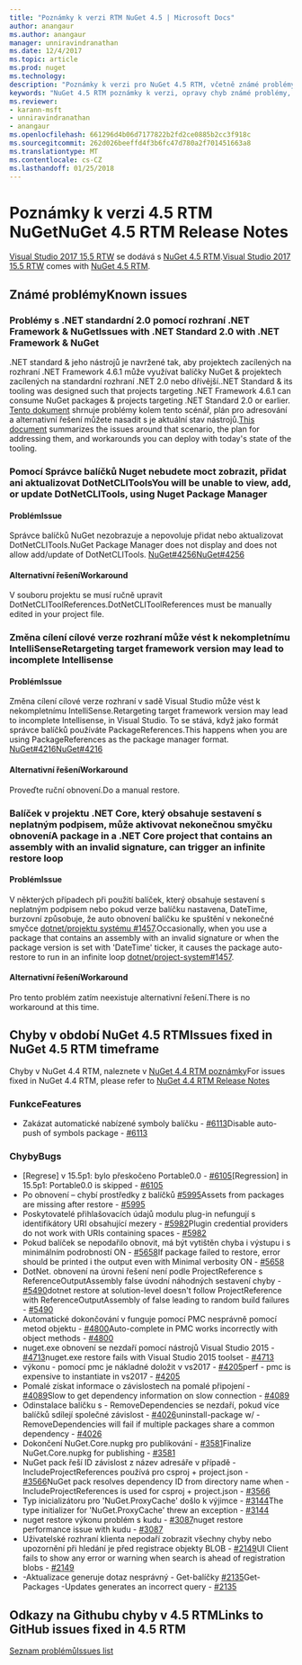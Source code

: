 ```yaml
---
title: "Poznámky k verzi RTM NuGet 4.5 | Microsoft Docs"
author: anangaur
ms.author: anangaur
manager: unniravindranathan
ms.date: 12/4/2017
ms.topic: article
ms.prod: nuget
ms.technology: 
description: "Poznámky k verzi pro NuGet 4.5 RTM, včetně známé problémy, opravy chyb, přidaných funkcí a chcete."
keywords: "NuGet 4.5 RTM poznámky k verzi, opravy chyb známé problémy, přidat funkce, chcete"
ms.reviewer:
- karann-msft
- unniravindranathan
- anangaur
ms.openlocfilehash: 661296d4b06d7177822b2fd2ce0885b2cc3f918c
ms.sourcegitcommit: 262d026beeffd4f3b6fc47d780a2f701451663a8
ms.translationtype: MT
ms.contentlocale: cs-CZ
ms.lasthandoff: 01/25/2018
---
```

# <a name="nuget-45-rtm-release-notes"></a><span data-ttu-id="6c5da-104">Poznámky k verzi 4.5 RTM NuGet</span><span class="sxs-lookup"><span data-stu-id="6c5da-104">NuGet 4.5 RTM Release Notes</span></span>

<span data-ttu-id="6c5da-105">[Visual Studio 2017 15,5 RTW](https://www.visualstudio.com/news/releasenotes/vs2017-relnotes) se dodává s [NuGet 4.5 RTM](https://dist.nuget.org/win-x86-commandline/v4.5.0/nuget.exe).</span><span class="sxs-lookup"><span data-stu-id="6c5da-105">[Visual Studio 2017 15.5 RTW](https://www.visualstudio.com/news/releasenotes/vs2017-relnotes) comes with [NuGet 4.5 RTM](https://dist.nuget.org/win-x86-commandline/v4.5.0/nuget.exe).</span></span>

## <a name="known-issues"></a><span data-ttu-id="6c5da-106">Známé problémy</span><span class="sxs-lookup"><span data-stu-id="6c5da-106">Known issues</span></span>

### <a name="issues-with-net-standard-20-with-net-framework--nuget"></a><span data-ttu-id="6c5da-107">Problémy s .NET standardní 2.0 pomocí rozhraní .NET Framework & NuGet</span><span class="sxs-lookup"><span data-stu-id="6c5da-107">Issues with .NET Standard 2.0 with .NET Framework & NuGet</span></span> 

<span data-ttu-id="6c5da-108">.NET standard & jeho nástrojů je navržené tak, aby projektech zacílených na rozhraní .NET Framework 4.6.1 může využívat balíčky NuGet & projektech zacílených na standardní rozhraní .NET 2.0 nebo dřívější.</span><span class="sxs-lookup"><span data-stu-id="6c5da-108">.NET Standard & its tooling was designed such that projects targeting .NET Framework 4.6.1 can consume NuGet packages & projects targeting .NET Standard 2.0 or earlier.</span></span> <span data-ttu-id="6c5da-109">[Tento dokument](https://github.com/dotnet/standard/issues/481) shrnuje problémy kolem tento scénář, plán pro adresování a alternativní řešení můžete nasadit s je aktuální stav nástrojů.</span><span class="sxs-lookup"><span data-stu-id="6c5da-109">[This document](https://github.com/dotnet/standard/issues/481) summarizes the issues around that scenario, the plan for addressing them, and workarounds you can deploy with today's state of the tooling.</span></span>

### <a name="you-will-be-unable-to-view-add-or-update-dotnetclitools-using-nuget-package-manager"></a><span data-ttu-id="6c5da-110">Pomocí Správce balíčků Nuget nebudete moct zobrazit, přidat ani aktualizovat DotNetCLITools</span><span class="sxs-lookup"><span data-stu-id="6c5da-110">You will be unable to view, add, or update DotNetCLITools, using Nuget Package Manager</span></span>

#### <a name="issue"></a><span data-ttu-id="6c5da-111">Problém</span><span class="sxs-lookup"><span data-stu-id="6c5da-111">Issue</span></span>

<span data-ttu-id="6c5da-112">Správce balíčků NuGet nezobrazuje a nepovoluje přidat nebo aktualizovat DotNetCLITools.</span><span class="sxs-lookup"><span data-stu-id="6c5da-112">NuGet Package Manager does not display and does not allow add/update of DotNetCLITools.</span></span> [<span data-ttu-id="6c5da-113">NuGet#4256</span><span class="sxs-lookup"><span data-stu-id="6c5da-113">NuGet#4256</span></span>](https://github.com/NuGet/Home/issues/4256)

#### <a name="workaround"></a><span data-ttu-id="6c5da-114">Alternativní řešení</span><span class="sxs-lookup"><span data-stu-id="6c5da-114">Workaround</span></span>

<span data-ttu-id="6c5da-115">V souboru projektu se musí ručně upravit DotNetCLIToolReferences.</span><span class="sxs-lookup"><span data-stu-id="6c5da-115">DotNetCLIToolReferences must be manually edited in your project file.</span></span>

### <a name="retargeting-target-framework-version-may-lead-to-incomplete-intellisense"></a><span data-ttu-id="6c5da-116">Změna cílení cílové verze rozhraní může vést k nekompletnímu IntelliSense</span><span class="sxs-lookup"><span data-stu-id="6c5da-116">Retargeting target framework version may lead to incomplete Intellisense</span></span>

#### <a name="issue"></a><span data-ttu-id="6c5da-117">Problém</span><span class="sxs-lookup"><span data-stu-id="6c5da-117">Issue</span></span>

<span data-ttu-id="6c5da-118">Změna cílení cílové verze rozhraní v sadě Visual Studio může vést k nekompletnímu IntelliSense.</span><span class="sxs-lookup"><span data-stu-id="6c5da-118">Retargeting target framework version may lead to incomplete Intellisense, in Visual Studio.</span></span> <span data-ttu-id="6c5da-119">To se stává, když jako formát správce balíčků používáte PackageReferences.</span><span class="sxs-lookup"><span data-stu-id="6c5da-119">This happens when you are using PackageReferences as the package manager format.</span></span> [<span data-ttu-id="6c5da-120">NuGet#4216</span><span class="sxs-lookup"><span data-stu-id="6c5da-120">NuGet#4216</span></span>](https://github.com/NuGet/Home/issues/4216)

#### <a name="workaround"></a><span data-ttu-id="6c5da-121">Alternativní řešení</span><span class="sxs-lookup"><span data-stu-id="6c5da-121">Workaround</span></span>

<span data-ttu-id="6c5da-122">Proveďte ruční obnovení.</span><span class="sxs-lookup"><span data-stu-id="6c5da-122">Do a manual restore.</span></span>

### <a name="a-package-in-a-net-core-project-that-contains-an-assembly-with-an-invalid-signature-can-trigger-an-infinite-restore-loop"></a><span data-ttu-id="6c5da-123">Balíček v projektu .NET Core, který obsahuje sestavení s neplatným podpisem, může aktivovat nekonečnou smyčku obnovení</span><span class="sxs-lookup"><span data-stu-id="6c5da-123">A package in a .NET Core project that contains an assembly with an invalid signature, can trigger an infinite restore loop</span></span>

#### <a name="issue"></a><span data-ttu-id="6c5da-124">Problém</span><span class="sxs-lookup"><span data-stu-id="6c5da-124">Issue</span></span>

<span data-ttu-id="6c5da-125">V některých případech při použití balíček, který obsahuje sestavení s neplatným podpisem nebo pokud verze balíčku nastavena, DateTime, burzovní způsobuje, že auto obnovení balíčku ke spuštění v nekonečné smyčce [dotnet/projektu systému #1457](https://github.com/dotnet/project-system/issues/1457).</span><span class="sxs-lookup"><span data-stu-id="6c5da-125">Occasionally, when you use a package that contains an assembly with an invalid signature or when the package version is set with 'DateTime' ticker, it causes the package auto-restore to run in an infinite loop [dotnet/project-system#1457](https://github.com/dotnet/project-system/issues/1457).</span></span>

#### <a name="workaround"></a><span data-ttu-id="6c5da-126">Alternativní řešení</span><span class="sxs-lookup"><span data-stu-id="6c5da-126">Workaround</span></span>

<span data-ttu-id="6c5da-127">Pro tento problém zatím neexistuje alternativní řešení.</span><span class="sxs-lookup"><span data-stu-id="6c5da-127">There is no workaround at this time.</span></span>

## <a name="issues-fixed-in-nuget-45-rtm-timeframe"></a><span data-ttu-id="6c5da-128">Chyby v období NuGet 4.5 RTM</span><span class="sxs-lookup"><span data-stu-id="6c5da-128">Issues fixed in NuGet 4.5 RTM timeframe</span></span>

<span data-ttu-id="6c5da-129">Chyby v NuGet 4.4 RTM, naleznete v [NuGet 4.4 RTM poznámky](../release-notes/nuget-4.4-RTM.md)</span><span class="sxs-lookup"><span data-stu-id="6c5da-129">For issues fixed in NuGet 4.4 RTM, please refer to [NuGet 4.4 RTM Release Notes](../release-notes/nuget-4.4-RTM.md)</span></span> 

### <a name="features"></a><span data-ttu-id="6c5da-130">Funkce</span><span class="sxs-lookup"><span data-stu-id="6c5da-130">Features</span></span>

- <span data-ttu-id="6c5da-131">Zakázat automatické nabízené symboly balíčku - [#6113](https://github.com/NuGet/Home/issues/6113)</span><span class="sxs-lookup"><span data-stu-id="6c5da-131">Disable auto-push of symbols package - [#6113](https://github.com/NuGet/Home/issues/6113)</span></span>

### <a name="bugs"></a><span data-ttu-id="6c5da-132">Chyby</span><span class="sxs-lookup"><span data-stu-id="6c5da-132">Bugs</span></span>

- <span data-ttu-id="6c5da-133">[Regrese] v 15.5p1: bylo přeskočeno Portable0.0 - [#6105](https://github.com/NuGet/Home/issues/6105)</span><span class="sxs-lookup"><span data-stu-id="6c5da-133">[Regression] in 15.5p1: Portable0.0 is skipped - [#6105](https://github.com/NuGet/Home/issues/6105)</span></span>
- <span data-ttu-id="6c5da-134">Po obnovení – chybí prostředky z balíčků [#5995](https://github.com/NuGet/Home/issues/5995)</span><span class="sxs-lookup"><span data-stu-id="6c5da-134">Assets from packages are missing after restore - [#5995](https://github.com/NuGet/Home/issues/5995)</span></span>
- <span data-ttu-id="6c5da-135">Poskytovatelé přihlašovacích údajů modulu plug-in nefungují s identifikátory URI obsahující mezery - [#5982](https://github.com/NuGet/Home/issues/5982)</span><span class="sxs-lookup"><span data-stu-id="6c5da-135">Plugin credential providers do not work with URIs containing spaces - [#5982](https://github.com/NuGet/Home/issues/5982)</span></span>
- <span data-ttu-id="6c5da-136">Pokud balíček se nepodařilo obnovit, má být vytištěn chyba i výstupu i s minimálním podrobností ON - [#5658](https://github.com/NuGet/Home/issues/5658)</span><span class="sxs-lookup"><span data-stu-id="6c5da-136">If package failed to restore, error should be printed i the output even with Minimal verbosity ON - [#5658](https://github.com/NuGet/Home/issues/5658)</span></span>
- <span data-ttu-id="6c5da-137">DotNet. obnovení na úrovni řešení není podle ProjectReference s ReferenceOutputAssembly false úvodní náhodných sestavení chyby - [#5490](https://github.com/NuGet/Home/issues/5490)</span><span class="sxs-lookup"><span data-stu-id="6c5da-137">dotnet restore at solution-level doesn't follow ProjectReference with ReferenceOutputAssembly of false leading to random build failures - [#5490](https://github.com/NuGet/Home/issues/5490)</span></span>
- <span data-ttu-id="6c5da-138">Automatické dokončování v funguje pomocí PMC nesprávně pomocí metod objektu - [#4800](https://github.com/NuGet/Home/issues/4800)</span><span class="sxs-lookup"><span data-stu-id="6c5da-138">Auto-complete in PMC works incorrectly with object methods - [#4800](https://github.com/NuGet/Home/issues/4800)</span></span>
- <span data-ttu-id="6c5da-139">nuget.exe obnovení se nezdaří pomocí nástrojů Visual Studio 2015 - [#4713](https://github.com/NuGet/Home/issues/4713)</span><span class="sxs-lookup"><span data-stu-id="6c5da-139">nuget.exe restore fails with Visual Studio 2015 toolset - [#4713](https://github.com/NuGet/Home/issues/4713)</span></span>
- <span data-ttu-id="6c5da-140">výkonu - pomocí pmc je nákladné doložit v vs2017 - [#4205](https://github.com/NuGet/Home/issues/4205)</span><span class="sxs-lookup"><span data-stu-id="6c5da-140">perf - pmc is expensive to instantiate in vs2017 - [#4205](https://github.com/NuGet/Home/issues/4205)</span></span>
- <span data-ttu-id="6c5da-141">Pomalé získat informace o závislostech na pomalé připojení - [#4089](https://github.com/NuGet/Home/issues/4089)</span><span class="sxs-lookup"><span data-stu-id="6c5da-141">Slow to get dependency information on slow connection - [#4089](https://github.com/NuGet/Home/issues/4089)</span></span>
- <span data-ttu-id="6c5da-142">Odinstalace balíčku s - RemoveDependencies se nezdaří, pokud více balíčků sdílejí společné závislost - [#4026](https://github.com/NuGet/Home/issues/4026)</span><span class="sxs-lookup"><span data-stu-id="6c5da-142">uninstall-package w/ -RemoveDependencies will fail if multiple packages share a common dependency - [#4026](https://github.com/NuGet/Home/issues/4026)</span></span>
- <span data-ttu-id="6c5da-143">Dokončení NuGet.Core.nupkg pro publikování - [#3581](https://github.com/NuGet/Home/issues/3581)</span><span class="sxs-lookup"><span data-stu-id="6c5da-143">Finalize NuGet.Core.nupkg for publishing - [#3581](https://github.com/NuGet/Home/issues/3581)</span></span>
- <span data-ttu-id="6c5da-144">NuGet pack řeší ID závislost z název adresáře v případě - IncludeProjectReferences používá pro csproj + project.json - [#3566](https://github.com/NuGet/Home/issues/3566)</span><span class="sxs-lookup"><span data-stu-id="6c5da-144">NuGet pack resolves dependency ID from directory name when -IncludeProjectReferences is used for csproj + project.json - [#3566](https://github.com/NuGet/Home/issues/3566)</span></span>
- <span data-ttu-id="6c5da-145">Typ inicializátoru pro 'NuGet.ProxyCache' došlo k výjimce - [#3144](https://github.com/NuGet/Home/issues/3144)</span><span class="sxs-lookup"><span data-stu-id="6c5da-145">The type initializer for 'NuGet.ProxyCache' threw an exception - [#3144](https://github.com/NuGet/Home/issues/3144)</span></span>
- <span data-ttu-id="6c5da-146">nuget restore výkonu problém s kudu - [#3087](https://github.com/NuGet/Home/issues/3087)</span><span class="sxs-lookup"><span data-stu-id="6c5da-146">nuget restore performance issue with kudu - [#3087](https://github.com/NuGet/Home/issues/3087)</span></span>
- <span data-ttu-id="6c5da-147">Uživatelské rozhraní klienta nepodaří zobrazit všechny chyby nebo upozornění při hledání je před registrace objekty BLOB - [#2149](https://github.com/NuGet/Home/issues/2149)</span><span class="sxs-lookup"><span data-stu-id="6c5da-147">UI Client fails to show any error or warning when search is ahead of registration blobs - [#2149](https://github.com/NuGet/Home/issues/2149)</span></span>
- <span data-ttu-id="6c5da-148">-Aktualizace generuje dotaz nesprávný - Get-balíčky [#2135](https://github.com/NuGet/Home/issues/2135)</span><span class="sxs-lookup"><span data-stu-id="6c5da-148">Get-Packages -Updates generates an incorrect query - [#2135](https://github.com/NuGet/Home/issues/2135)</span></span>

## <a name="links-to-github-issues-fixed-in-45-rtm"></a><span data-ttu-id="6c5da-149">Odkazy na Githubu chyby v 4.5 RTM</span><span class="sxs-lookup"><span data-stu-id="6c5da-149">Links to GitHub issues fixed in 4.5 RTM</span></span>

[<span data-ttu-id="6c5da-150">Seznam problémů</span><span class="sxs-lookup"><span data-stu-id="6c5da-150">Issues list</span></span>](https://github.com/NuGet/Home/issues?q=is%3Aissue+milestone%3A4.5+is%3Aclosed)
